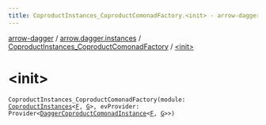```yaml
---
title: CoproductInstances_CoproductComonadFactory.<init> - arrow-dagger
---
```


[arrow-dagger](../../index.html) / [arrow.dagger.instances](../index.html) / [CoproductInstances_CoproductComonadFactory](index.html) / [&lt;init&gt;](./-init-.html)

# &lt;init&gt;

`CoproductInstances_CoproductComonadFactory(module: `[`CoproductInstances`](../-coproduct-instances/index.html)`<`[`F`](index.html#F)`, `[`G`](index.html#G)`>, evProvider: Provider<`[`DaggerCoproductComonadInstance`](../-dagger-coproduct-comonad-instance/index.html)`<`[`F`](index.html#F)`, `[`G`](index.html#G)`>>)`